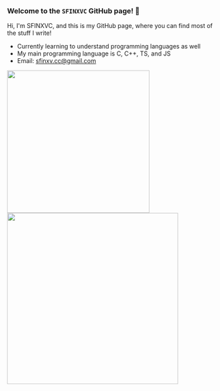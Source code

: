 ### Welcome to the `SFINXVC` GitHub page! 👋

Hi, I'm SFINXVC, and this is my GitHub page, where you can find most of the stuff I write!
- Currently learning to understand programming languages as well
- My main programming language is C, C++, TS, and JS
- Email: sfinxv.cc@gmail.com

<a href="#">
  <img align="center" src="https://github-readme-stats.vercel.app/api/top-langs/?username=SFINXVC&layout=compact&theme-tokyonight" width="333" />
</a>
<a href="#">
  <img align="center" src="https://github-readme-stats.vercel.app/api?username=SFINXVC&layout=compact&theme=tokyonight" width="400" />
</a>
